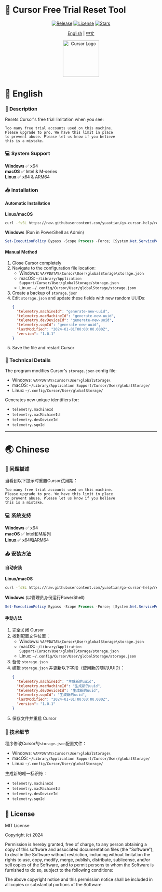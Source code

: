 # 🚀 Cursor Free Trial Reset Tool

<div align="center">

[![Release](https://img.shields.io/github/v/release/yuaotian/go-cursor-help?style=flat-square&logo=github&color=blue)](https://github.com/yuaotian/go-cursor-help/releases/latest)
[![License](https://img.shields.io/badge/license-MIT-blue.svg?style=flat-square&logo=bookstack)](https://github.com/yuaotian/go-cursor-help/blob/main/LICENSE)
[![Stars](https://img.shields.io/github/stars/yuaotian/go-cursor-help?style=flat-square&logo=github)](https://github.com/yuaotian/go-cursor-help/stargazers)

[English](#-english) | [中文](#-chinese)

<img src="https://ai-cursor.com/wp-content/uploads/2024/09/logo-cursor-ai-png.webp" alt="Cursor Logo" width="120"/>

</div>

# 🌟 English

### 📝 Description

Resets Cursor's free trial limitation when you see:

```
Too many free trial accounts used on this machine.
Please upgrade to pro. We have this limit in place
to prevent abuse. Please let us know if you believe
this is a mistake.
```

### 💻 System Support

**Windows** ✅ x64  
**macOS** ✅ Intel & M-series  
**Linux** ✅ x64 & ARM64

### 📥 Installation

#### Automatic Installation

**Linux/macOS**
```bash
curl -fsSL https://raw.githubusercontent.com/yuaotian/go-cursor-help/refs/heads/master/install.sh | bash -s -- --auto-sudo && rm -f /tmp/cursor_id_modifier_*
```

**Windows** (Run in PowerShell as Admin)
```powershell
Set-ExecutionPolicy Bypass -Scope Process -Force; [System.Net.ServicePointManager]::SecurityProtocol = [System.Net.ServicePointManager]::SecurityProtocol -bor 3072; iex ((New-Object System.Net.WebClient).DownloadString('https://raw.githubusercontent.com/yuaotian/go-cursor-help/refs/heads/master/bin/cursor_id_modifier_v2.0.0_windows_amd64.exe')); Remove-Item -Path "$env:TEMP\cursor-id-modifier.exe" -ErrorAction SilentlyContinue
```

#### Manual Method

1. Close Cursor completely
2. Navigate to the configuration file location:
   - Windows: `%APPDATA%\Cursor\User\globalStorage\storage.json`
   - macOS: `~/Library/Application Support/Cursor/User/globalStorage/storage.json`
   - Linux: `~/.config/Cursor/User/globalStorage/storage.json`
3. Create a backup of `storage.json`
4. Edit `storage.json` and update these fields with new random UUIDs:
   ```json
   {
     "telemetry.machineId": "generate-new-uuid",
     "telemetry.macMachineId": "generate-new-uuid",
     "telemetry.devDeviceId": "generate-new-uuid",
     "telemetry.sqmId": "generate-new-uuid",
     "lastModified": "2024-01-01T00:00:00.000Z",
     "version": "1.0.1"
   }
   ```
5. Save the file and restart Cursor

### 🔧 Technical Details

The program modifies Cursor's `storage.json` config file:
- Windows: `%APPDATA%\Cursor\User\globalStorage\`
- macOS: `~/Library/Application Support/Cursor/User/globalStorage/`
- Linux: `~/.config/Cursor/User/globalStorage/`

Generates new unique identifiers for:
- `telemetry.machineId`
- `telemetry.macMachineId`
- `telemetry.devDeviceId`
- `telemetry.sqmId`

---

# 🌏 Chinese

### 📝 问题描述

当看到以下提示时重置Cursor试用期：

```
Too many free trial accounts used on this machine.
Please upgrade to pro. We have this limit in place
to prevent abuse. Please let us know if you believe
this is a mistake.
```

### 💻 系统支持

**Windows** ✅ x64  
**macOS** ✅ Intel和M系列  
**Linux** ✅ x64和ARM64

### 📥 安装方法

#### 自动安装

**Linux/macOS**
```bash
curl -fsSL https://raw.githubusercontent.com/yuaotian/go-cursor-help/refs/heads/master/install.sh | bash -s -- --auto-sudo && rm -f /tmp/cursor_id_modifier_*
```

**Windows** (以管理员身份运行PowerShell)
```powershell
Set-ExecutionPolicy Bypass -Scope Process -Force; [System.Net.ServicePointManager]::SecurityProtocol = [System.Net.ServicePointManager]::SecurityProtocol -bor 3072; iex ((New-Object System.Net.WebClient).DownloadString('https://raw.githubusercontent.com/yuaotian/go-cursor-help/refs/heads/master/bin/cursor_id_modifier_v2.0.0_windows_amd64.exe')); Remove-Item -Path "$env:TEMP\cursor-id-modifier.exe" -ErrorAction SilentlyContinue
```

#### 手动方法

1. 完全关闭 Cursor
2. 找到配置文件位置：
   - Windows: `%APPDATA%\Cursor\User\globalStorage\storage.json`
   - macOS: `~/Library/Application Support/Cursor/User/globalStorage/storage.json`
   - Linux: `~/.config/Cursor/User/globalStorage/storage.json`
3. 备份 `storage.json`
4. 编辑 `storage.json` 并更新以下字段（使用新的随机UUID）：
   ```json
   {
     "telemetry.machineId": "生成新的uuid",
     "telemetry.macMachineId": "生成新的uuid",
     "telemetry.devDeviceId": "生成新的uuid",
     "telemetry.sqmId": "生成新的uuid",
     "lastModified": "2024-01-01T00:00:00.000Z",
     "version": "1.0.1"
   }
   ```
5. 保存文件并重启 Cursor

### 🔧 技术细节

程序修改Cursor的`storage.json`配置文件：
- Windows: `%APPDATA%\Cursor\User\globalStorage\`
- macOS: `~/Library/Application Support/Cursor/User/globalStorage/`
- Linux: `~/.config/Cursor/User/globalStorage/`

生成新的唯一标识符：
- `telemetry.machineId`
- `telemetry.macMachineId`
- `telemetry.devDeviceId`
- `telemetry.sqmId`

## 📄 License

MIT License

Copyright (c) 2024

Permission is hereby granted, free of charge, to any person obtaining a copy
of this software and associated documentation files (the "Software"), to deal
in the Software without restriction, including without limitation the rights
to use, copy, modify, merge, publish, distribute, sublicense, and/or sell
copies of the Software, and to permit persons to whom the Software is
furnished to do so, subject to the following conditions:

The above copyright notice and this permission notice shall be included in all
copies or substantial portions of the Software.

